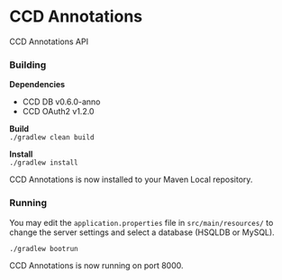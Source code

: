 # CCD Annotations

CCD Annotations API

### Building
__Dependencies__    
- CCD DB v0.6.0-anno
- CCD OAuth2 v1.2.0

__Build__   
`./gradlew clean build`

__Install__    
`./gradlew install`

CCD Annotations is now installed to your Maven Local repository.

### Running
You may edit the `application.properties` file in `src/main/resources/` to change the server settings and select a database (HSQLDB or MySQL).

`./gradlew bootrun`

CCD Annotations is now running on port 8000.
